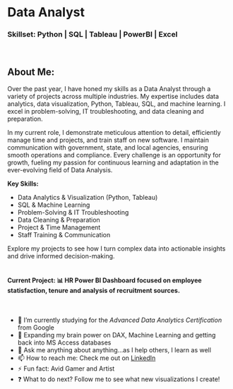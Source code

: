 
# Data Analyst

### Skillset: Python | SQL | Tableau | PowerBI | Excel
<br>

## About Me:

Over the past year, I have honed my skills as a Data Analyst through a variety of projects across multiple industries. My expertise includes data analytics, data visualization, Python, Tableau, SQL, and machine learning. I excel in problem-solving, IT troubleshooting, and data cleaning and preparation.

In my current role, I demonstrate meticulous attention to detail, efficiently manage time and projects, and train staff on new software. I maintain communication with government, state, and local agencies, ensuring smooth operations and compliance. Every challenge is an opportunity for growth, fueling my passion for continuous learning and adaptation in the ever-evolving field of Data Analysis.

**Key Skills:**
<ul>
   <li> Data Analytics & Visualization (Python, Tableau)</li>
   <li> SQL & Machine Learning</li>
   <li> Problem-Solving & IT Troubleshooting</li>
   <li> Data Cleaning & Preparation</li>
   <li> Project & Time Management</li>
   <li> Staff Training & Communication</li>
</ul>
<p></p>
Explore my projects to see how I turn complex data into actionable insights and drive informed decision-making.
<br>
<br>

#### Current Project: 📊 HR Power BI Dashboard focused on employee statisfaction, tenure and analysis of recruitment sources. 

<br>

- 📝 I’m currently studying for the <i>Advanced Data Analytics Certification</i> from Google
- 🧠 Expanding my brain power on DAX, Machine Learning and getting back into MS Access databases
- 💬 Ask me anything about anything...as I help others, I learn as well
- 📫 How to reach me: Check me out on <a href="https://www.linkedin.com/in/julyndav/">LinkedIn</a>
- ⚡ Fun fact: Avid Gamer and Artist
- ❓ What to do next? Follow me to see what new visualizations I create!

